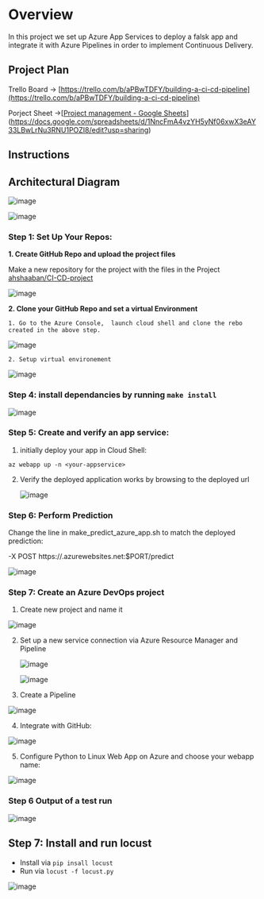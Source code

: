 # Overview

In this project we set up Azure App Services to deploy a falsk app and integrate it with Azure Pipelines in order to implement Continuous Delivery.

## Project Plan

Trello Board -> [https://trello.com/b/aPBwTDFY/building-a-ci-cd-pipeline](https://trello.com/b/aPBwTDFY/building-a-ci-cd-pipeline)

Porject Sheet ->[[Project management - Google Sheets](https://docs.google.com/spreadsheets/d/1NncFmA4vzYH5yNf06xwX3eAY33LBwLrNu3RNU1POZI8/edit#gid=489099311)](https://docs.google.com/spreadsheets/d/1NncFmA4vzYH5yNf06xwX3eAY33LBwLrNu3RNU1POZI8/edit?usp=sharing)

## Instructions


 ## Architectural Diagram

![image](https://user-images.githubusercontent.com/95375151/205433504-26092f88-30b1-42fa-8bec-e829f3ece8fa.png)


![image](https://user-images.githubusercontent.com/95375151/205130650-19f481e2-f0b2-49aa-bb15-e805d6143c34.png)
                                




### Step 1: Set Up Your Repos:

**1. Create GitHub Repo and upload the project files**


Make a new repository for the project with the files in the Project  [ ahshaaban/CI-CD-project](https://github.com/ahshaaban/CI-CD-project)



![image](https://user-images.githubusercontent.com/95375151/205316206-260e951c-d4c4-43e7-acd3-03c599514c58.png)



**2. Clone your GitHub Repo and set a virtual Environment**



    1. Go to the Azure Console,  launch cloud shell and clone the rebo created in the above step.

![image](https://user-images.githubusercontent.com/95375151/205446493-370bdf35-8d39-4426-98ec-41cb5292371d.png)


    2. Setup virtual environement

![image](https://user-images.githubusercontent.com/95375151/205317504-101e4fee-0686-4eda-80be-21435b3e4d61.png)

  ### Step 4: install dependancies by running ```make install```
  
  ![image](https://user-images.githubusercontent.com/95375151/205446162-c067d8ee-3d7f-44f4-a275-0f237b3e41b7.png)

  
  ### Step 5: Create and verify an app service:
  
  1. initially deploy your app in Cloud Shell:

    az webapp up -n <your-appservice>


   2. Verify the deployed application works by browsing to the deployed url


      ![image](https://user-images.githubusercontent.com/95375151/205319243-cce34bc1-3b7a-4da8-a531-7a088f8e14ff.png)
      
### Step 6: Perform Prediction

Change the line in make_predict_azure_app.sh to match the deployed prediction:

-X POST https://<yourappname>.azurewebsites.net:$PORT/predict

![image](https://user-images.githubusercontent.com/95375151/205319601-faf8cc6e-0093-4901-a91d-b796ac0f42eb.png)
 
 
  
  ### Step 7: Create an Azure DevOps project
    
 
 1. Create new project and name it


![image](https://user-images.githubusercontent.com/95375151/205320259-e4902b5e-24fd-4c20-8d2a-c1f95223cd27.png)

     
  
 2. Set up a new service connection via Azure Resource Manager and Pipeline

      ![image](https://user-images.githubusercontent.com/95375151/205320453-f15c3012-6dcd-428a-ac9d-2ed2bc868614.png)

      ![image](https://user-images.githubusercontent.com/95375151/205320620-c1d4d152-bf71-4127-b67f-d9e87f279fae.png)


 3.  Create a Pipeline

  ![image](https://user-images.githubusercontent.com/95375151/205320874-0a131af3-bd1e-4401-806d-46661fc99752.png)

 4. Integrate with GitHub:

   ![image](https://user-images.githubusercontent.com/95375151/205321116-6de14c25-6b88-4ac6-9cd0-0282e481785f.png)

 5. Configure Python to Linux Web App on Azure and choose your webapp name:
  
  ![image](https://user-images.githubusercontent.com/95375151/205321300-8abfcfa6-3392-49cb-96b7-0370f7a66143.png)



### Step 6 Output of a test run

![image](https://user-images.githubusercontent.com/95375151/205322409-57c25531-764f-4877-8d95-3ab0a71b1a7a.png)


## Step 7: Install and run locust
* Install via ```pip insall locust```
* Run via ```locust -f locust.py```

![image](https://user-images.githubusercontent.com/95375151/205444016-7b6a65ea-cd24-4d78-a783-64a98dfaa665.png)



